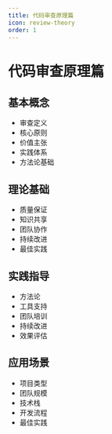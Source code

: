```yaml
---
title: 代码审查原理篇
icon: review-theory
order: 1
---
```


# 代码审查原理篇

## 基本概念
- 审查定义
- 核心原则
- 价值主张
- 实践体系
- 方法论基础

## 理论基础
- 质量保证
- 知识共享
- 团队协作
- 持续改进
- 最佳实践

## 实践指导
- 方法论
- 工具支持
- 团队培训
- 持续改进
- 效果评估

## 应用场景
- 项目类型
- 团队规模
- 技术栈
- 开发流程
- 最佳实践
